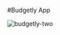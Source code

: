 #Budgetly App

![budgetly-two](https://user-images.githubusercontent.com/27262988/36120371-f7245f34-1010-11e8-944f-48b8c5b1a3d0.JPG)


